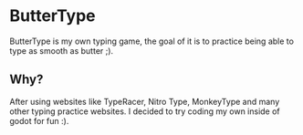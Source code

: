 # ButterType
ButterType is my own typing game, the goal of it is to practice being able to type as smooth as butter ;).


## Why?
After using websites like TypeRacer, Nitro Type, MonkeyType and many other typing practice websites. I decided to try coding my own inside of godot for fun :).
